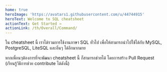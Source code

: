 ```yaml
---
home: true
heroImage: 'https://avatars1.githubusercontent.com/u/44744915'
heroText: Welcome to SQL cheatsheet
actionText: Get Started →
actionLink: /th/Overall/Command/
---
```

ใน cheatsheet นี้ เราได้รวมการใช้งานภาษา SQL ทั่วไป เพื่อให้สามารถนำไปใช้ได้กับ MySQL, PostgreSQL, LiteSQL และอิ่นๆ ได้อีกมากมาย

หากเพื่อนๆต้องการที่จะพัฒนา cheatsheet นี้ ก็สามารถช่วยได้ โดยการสร้าง Pull Request (เรียนรู้วิธีการช่วย contribute ได้ดังนี้)